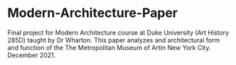 # Modern-Architecture-Paper
Final project for Modern Architecture course at Duke University (Art History 285D) taught by Dr Wharton. 
This paper analyzes and architectural form and function of the The Metropolitan Museum of Artin New York City. 
December 2021.
